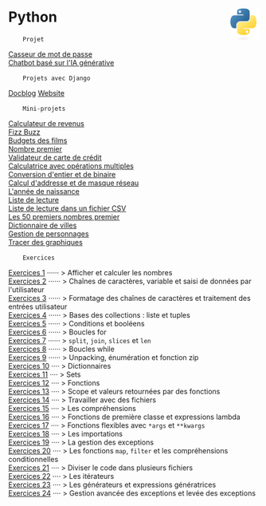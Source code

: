 # **Python** <a href="docs"><img align="right" src="assets/Python-logo-notext.svg" alt="Python" height="64px"></a>

```
    Projet
```
[Casseur de mot de passe](projets/psswdBreaker) <!--<kbd>_**Wip**_</kbd>-->  
[Chatbot basé sur l'IA générative](projets/firstChatbot)  
<!-- [Jeu Snake](projects/snake) - _(soon)_  -->
```
    Projets avec Django
```
[Docblog]()
[Website](projects/website)
```
    Mini-projets
```
[Calculateur de revenus](miniProjets/weeklySalaryCalculator "Calculateur simple de revenus")  
[Fizz Buzz](miniProjets/FizzBuzz "Fizz Buzz")   
[Budgets des films](miniProjets/filmBudgets "Troisième defi : Budget des films")  
[Nombre premier](miniProjets/primeNomber "Nombre premier")  
[Validateur de carte de crédit](miniProjets/creditCardValidator "Validateur de carte de crédit")  
[Calculatrice avec opérations multiples](miniProjets/calculator "Calculatrice avec opérations multiples")  
[Conversion d'entier et de binaire](miniProjets/integerBinaryConversion "Conversion de binaire en entier et vice versa")  
[Calcul d'addresse et de masque réseau](miniProjets/networkAdressMask "Conversion de binaire en entier et vice versa")  
[L'année de naissance](miniProjets/ageAndYearOfBirth "Saisir l'âge et afficher l'annèe de naissance")  
[Liste de lecture](miniProjets/bookslist "Liste de lecture très simple")  
[Liste de lecture dans un fichier CSV](miniProjets/booklist2 "Liste de lecture sauvegardée dans un fichier CSV (Comma Separated Values [valeurs séparées par des virgules])")  
[Les 50 premiers nombres premier](miniProjets/ListPrimeNumber "Liste des 50 premiers nombres premier")  
[Dictionnaire de villes](miniProjets/dictionaryOfCities "Dictionnaire de ville")  
[Gestion de personnages](miniProjets/characterManagement "Gestion de personnage")  
[Tracer des graphiques](miniProjets/drawGraphs "Tracer un graphique")   
<!-- [Lancer les dés](miniProjets/rollTheDices "Lancer les dés")    -->
<!-- [Avocats](miniProjets/lawyers "Avocats")    -->
<!-- [Web Scraping](miniProjets/webScraping "Web Scraping")    -->
```
    Exercices
```
[Exercices 1](exercises/practice1) ······ > Afficher et calculer les nombres  
[Exercices 2](exercises/practice2) ······ > Chaînes de caractères, variable et saisi de données par l'utilisateur  
[Exercices 3](exercises/practice3) ······ > Formatage des chaînes de caractères et traitement des entrées utilisateur  
[Exercices 4](exercises/practice4) ······ > Bases des collections : liste et tuples  
[Exercices 5](exercises/practice5) ······ > Conditions et booléens  
[Exercices 6](exercises/practice6) ······ > Boucles for  
[Exercices 7](exercises/practice7) ······ > `split`, `join`, `slices` et `len`  
[Exercices 8](exercises/practice8) ······ > Boucles while  
[Exercices 9](exercises/practice9) ······ > Unpacking, énumération et fonction zip  
[Exercices 10](exercises/practice10) ···· > Dictionnaires  
[Exercices 11](exercises/practice11) ···· > Sets  
[Exercices 12](exercises/practice12) ···· > Fonctions  
[Exercices 13](exercises/practice13) ···· > Scope et valeurs retournées par des fonctions  
[Exercices 14](exercises/practice14) ···· > Travailler avec des fichiers  
[Exercices 15](exercises/practice15) ···· > Les compréhensions  
[Exercices 16](exercises/practice16) ···· > Fonctions de première classe et expressions lambda  
[Exercices 17](exercises/practice17) ···· > Fonctions flexibles avec `*args` et `**kwargs`  
[Exercices 18](exercises/practice18) ···· > Les importations  
[Exercices 19](exercises/practice19) ···· > La gestion des exceptions  
[Exercices 20](exercises/practice20) ···· > Les fonctions `map`, `filter` et les compréhensions conditionnelles  
[Exercices 21](exercises/practice21) ···· > Diviser le code dans plusieurs fichiers  
[Exercices 22](exercises/practice22) ···· > Les itérateurs  
[Exercices 23](exercises/practice23) ···· > Les générateurs et expressions génératrices  
[Exercices 24](exercises/practice24) ···· > Gestion avancée des exceptions et levée des exceptions  
<!-- [Exercices 25](exercises/practice25) ···· > L'écriture de Python idiomatique   -->
<!-- [Exercices 26](exercises/practice26) ···· > Tirer parti de la bibliothèque standard   -->
<!-- [Exercices 27](exercises/practice27) ···· > La mise en place d'un environnement de développement local   -->
<!-- [Exercices 28](exercises/practice28) ···· > L'identification de type   -->
<!-- [Exercices 29](exercises/practice29) ···· > Les décorateurs   -->
<!-- [Exercices 30](exercises/practice30) ···· > Les bases de pygame   -->

<!-- <div align="center">
<a href="docs"><img assets="assets/images/snake.png" alt="Python" width="300px"></a> -->